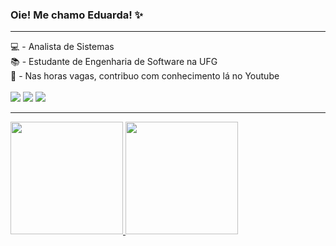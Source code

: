 ### Oie! Me chamo Eduarda! ✨
<hr>
<div>
💻 - Analista de Sistemas <br>
📚 - Estudante de Engenharia de Software na UFG <br>
🎥 - Nas horas vagas, contribuo com conhecimento lá no Youtube <br>
</div>
<br>
<div> 
  <a href="https://www.instagram.com/codebyduda/" target="_blank"><img src="https://img.shields.io/badge/-Instagram-%23E4405F?style=for-the-badge&logo=instagram&logoColor=white" target="_blank"></a>
  <a href="https://www.youtube.com/channel/UCGr4Ent9-hTshgRnEgFFJdA" target="_blank"><img src="https://img.shields.io/badge/YouTube-FF0000?style=for-the-badge&logo=youtube&logoColor=white" target="_blank"></a>
  <a href="https://www.linkedin.com/in/eduardavieiranetto/" target="_blank"><img src="https://img.shields.io/badge/-LinkedIn-%230077B5?style=for-the-badge&logo=linkedin&logoColor=white" target="_blank"></a>
</div>
<hr>
<div>
 <a href="https://github.com/rafaballerini">
 <img height="180em" src="https://github-readme-stats.vercel.app/api?username=vnduda&show_icons=true&theme=radical&include_all_commits=true&count_private=true"/>
 <img height="180em" src="https://github-readme-stats.vercel.app/api/top-langs/?username=vnduda&layout=compact&langs_count=7&theme=radical"/>
</div>

<!--
**vnduda/vnduda** is a ✨ _special_ ✨ repository because its `README.md` (this file) appears on your GitHub profile.

Here are some ideas to get you started:

- 🔭 I’m currently working on ...
- 🌱 I’m currently learning ...
- 👯 I’m looking to collaborate on ...
- 🤔 I’m looking for help with ...
- 💬 Ask me about ...
- 📫 How to reach me: ...
- 😄 Pronouns: ...
- ⚡ Fun fact: ...
-->
